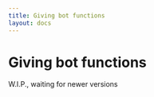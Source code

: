 ```yaml
---
title: Giving bot functions
layout: docs
---
```


# Giving bot functions

W.I.P., waiting for newer versions